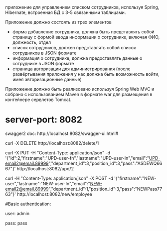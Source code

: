 приложение для управлением списком сотрудников, используя Spring, Hibernate, встроенная БД с 3-5 связанными таблицами.

Приложение должно состоять из трех элементов

* форма добавление сотрудника, должна быть представлять собой страницу с формой ввода информации о сотруднике, включая ФИО, должность, отдел
* список сотрудников, должен представлять собой список сотрудников в JSON формате
* информация о сотруднике, должна предоставлять данные о сотруднике в JSON формате
* страница авторизации для администрирования (после развёртывания приложения у нас должна быть возможность войти, имея авторизационные данные)

Приложение должно быть реализовано используя Spring Web MVC и собрано с использованием Maven в формате war для размещения в контейнере сервлетов Tomcat.


# server-port: 8082


swagger2 doc:
http://localhost:8082/swagger-ui.html#

curl -X DELETE http://localhost:8082/delete/1

curl -X PUT -H "Content-Type: application/json" -d '{"id":2,"firstname":"UPD-user-fn","lastname":"UPD-user-ln","email":"UPD-email2@email.89999","department_id":3,"position_id":3,"pass":"ASDEWQ6667"}' http://localhost:8082/upd/2

curl -H "Content-Type: application/json" -X POST -d '{"firstname":"NEW-user","lastname":"NEW-user-ln","email":"NEW-email2@email.89999","department_id":1,"position_id":3,"pass":"NEWPass7763"}' http://localhost:8082/new/employee


#Basic authentication:

user: admin

pass: pass
